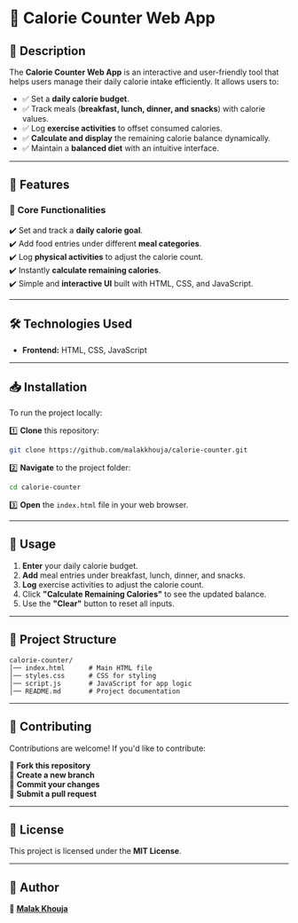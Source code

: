 # 📌 **Calorie Counter Web App**  

## 📝 **Description**  
The **Calorie Counter Web App** is an interactive and user-friendly tool that helps users manage their daily calorie intake efficiently. It allows users to:  

- ✅ Set a **daily calorie budget**.  
- ✅ Track meals (**breakfast, lunch, dinner, and snacks**) with calorie values.  
- ✅ Log **exercise activities** to offset consumed calories.  
- ✅ **Calculate and display** the remaining calorie balance dynamically.  
- ✅ Maintain a **balanced diet** with an intuitive interface.  

---

## 🚀 **Features**  
### 🎯 **Core Functionalities**  
✔️ Set and track a **daily calorie goal**.  
✔️ Add food entries under different **meal categories**.  
✔️ Log **physical activities** to adjust the calorie count.  
✔️ Instantly **calculate remaining calories**.  
✔️ Simple and **interactive UI** built with HTML, CSS, and JavaScript.  

---

## 🛠 **Technologies Used**  
- **Frontend:** HTML, CSS, JavaScript  

---

## 📥 **Installation**  
To run the project locally:  

1️⃣ **Clone** this repository:  
```bash
git clone https://github.com/malakkhouja/calorie-counter.git
```  
2️⃣ **Navigate** to the project folder:  
```bash
cd calorie-counter
```  
3️⃣ **Open** the `index.html` file in your web browser.  

---

## 🎯 **Usage**  
1. **Enter** your daily calorie budget.  
2. **Add** meal entries under breakfast, lunch, dinner, and snacks.  
3. **Log** exercise activities to adjust the calorie count.  
4. Click **"Calculate Remaining Calories"** to see the updated balance.  
5. Use the **"Clear"** button to reset all inputs.  

---

## 📂 **Project Structure**  
```
calorie-counter/
│── index.html      # Main HTML file
│── styles.css      # CSS for styling
│── script.js       # JavaScript for app logic
│── README.md       # Project documentation
```

---

## 🤝 **Contributing**  
Contributions are welcome! If you'd like to contribute:  

🍴 **Fork this repository**  
🔀 **Create a new branch**  
📝 **Commit your changes**  
🚀 **Submit a pull request**  

---

## 📜 **License**  
This project is licensed under the **MIT License**.  

---

## 👤 **Author**  
🔗 [**Malak Khouja**](https://github.com/malakkhouja)  
